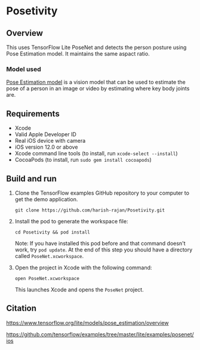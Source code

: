 

# Posetivity 


## Overview
This uses TensorFlow Lite PoseNet and detects the person posture using Pose Estimation model.
It maintains the same aspact ratio.


### Model used
[Pose Estimation model][posenet-model] is a vision model that can be used to
estimate the pose of a person in an image or video by estimating where key body
joints are.

## Requirements

* Xcode
* Valid Apple Developer ID
* Real iOS device with camera
* iOS version 12.0 or above
* Xcode command line tools (to install, run `xcode-select --install`)
* CocoaPods (to install, run `sudo gem install cocoapods`)

## Build and run
1. Clone the TensorFlow examples GitHub repository to your computer to get the
demo application.

    ```
    git clone https://github.com/harish-rajan/Posetivity.git
    ```

1. Install the pod to generate the workspace file:

    ```
    cd Posetivity && pod install
    ```
    Note: If you have installed this pod before and that command doesn't work,
    try `pod update`.
    At the end of this step you should have a directory called
    `PoseNet.xcworkspace`.

1. Open the project in Xcode with the following command:

    ```
    open PoseNet.xcworkspace
    ```
    This launches Xcode and opens the `PoseNet` project.


[posenet-model]: https://www.tensorflow.org/lite/models/pose_estimation/overview


## Citation

https://www.tensorflow.org/lite/models/pose_estimation/overview

https://github.com/tensorflow/examples/tree/master/lite/examples/posenet/ios


